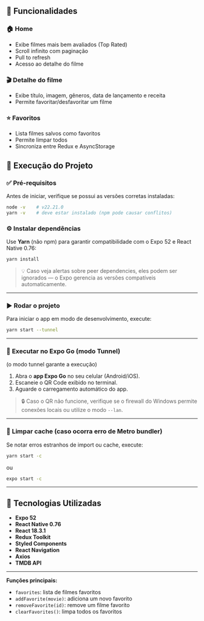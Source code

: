 ## 📱 Funcionalidades

### 🏠 Home
- Exibe filmes mais bem avaliados (Top Rated)
- Scroll infinito com paginação
- Pull to refresh
- Acesso ao detalhe do filme

### 🎬 Detalhe do filme
- Exibe título, imagem, gêneros, data de lançamento e receita
- Permite favoritar/desfavoritar um filme

### ⭐ Favoritos
- Lista filmes salvos como favoritos
- Permite limpar todos
- Sincroniza entre Redux e AsyncStorage


## 🚀 Execução do Projeto

### ✅ **Pré-requisitos**
Antes de iniciar, verifique se possui as versões corretas instaladas:
```bash
node -v    # v22.21.0
yarn -v    # deve estar instalado (npm pode causar conflitos)
```

### ⚙️ **Instalar dependências**
Use **Yarn** (não npm) para garantir compatibilidade com o Expo 52 e React Native 0.76:
```bash
yarn install
```

> 💡 Caso veja alertas sobre peer dependencies, eles podem ser ignorados — o Expo gerencia as versões compatíveis automaticamente.

---

### ▶️ **Rodar o projeto**
Para iniciar o app em modo de desenvolvimento, execute:

```bash
yarn start --tunnel
```

---

### 📱 **Executar no Expo Go (modo Tunnel)**
(o modo tunnel garante a execução)
1. Abra o **app Expo Go** no seu celular (Android/iOS).  
2. Escaneie o QR Code exibido no terminal.  
3. Aguarde o carregamento automático do app.

> 🔒 Caso o QR não funcione, verifique se o firewall do Windows permite conexões locais ou utilize o modo `--lan`.

---

### 🧹 **Limpar cache (caso ocorra erro de Metro bundler)**
Se notar erros estranhos de import ou cache, execute:

```bash
yarn start -c
```
ou
```bash
expo start -c
```

---

## 🧩 Tecnologias Utilizadas
- **Expo 52**
- **React Native 0.76**
- **React 18.3.1**
- **Redux Toolkit**
- **Styled Components**
- **React Navigation**
- **Axios**
- **TMDB API**

---

**Funções principais:**
- `favorites`: lista de filmes favoritos
- `addFavorite(movie)`: adiciona um novo favorito
- `removeFavorite(id)`: remove um filme favorito
- `clearFavorites()`: limpa todos os favoritos
